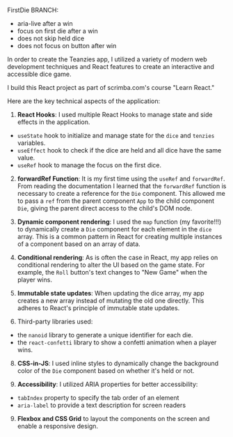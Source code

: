 FirstDie BRANCH: 
- aria-live after a win
- focus on first die after a win
- does not skip held dice
- does not focus on button after win



In order to create the Teanzies app, I utilized a variety of modern web development techniques and 
React features to create an interactive and accessible dice game.

I build this React project as part of scrimba.com's course "Learn React."

Here are the key technical aspects of the application:

1. **React Hooks**: I used multiple React Hooks to manage state and side effects in the application. 
- `useState` hook to initialize and manage state for the `dice` and `tenzies` variables. 
- `useEffect` hook to check if the dice are held and all dice have the same value. 
- `useRef` hook to manage the focus on the first dice.

2. **forwardRef Function**: It is my first time using the `useRef` and `forwardRef`. From reading the documentation I learned that the `forwardRef` function is necessary to create a reference for the `Die` component. This allowed me to pass a `ref` from the parent component `App` to the child component `Die`, giving the parent direct access to the child's DOM node. 

3. **Dynamic component rendering**: I used the `map` function (my favorite!!!) to dynamically create a `Die` component for each element in the `dice` array. This is a common pattern in React for creating multiple instances of a component based on an array of data. 

5. **Conditional rendering**: As is often the case in React, my app relies on conditional rendering to alter the UI based on the game state. For example, the `Roll` button's text changes to "New Game" when the player wins.

6. **Immutable state updates**: When updating the dice array, my app creates a new array instead of mutating the old one directly. This adheres to React's principle of immutable state updates. 

7. Third-party libraries used: 
- the `nanoid` library to generate a unique identifier for each die. 
- the `react-confetti` library to show a confetti animation when a player wins.

8. **CSS-in-JS**: I used inline styles to dynamically change the background color of the `Die` component based on whether it's held or not.

9. **Accessibility**: I utilized ARIA properties for better accessibility:
- `tabIndex` property to specify the tab order of an element 
- `aria-label` to provide a text description for screen readers

9. **Flexbox and CSS Grid** to layout the components on the screen and enable a responsive design.




